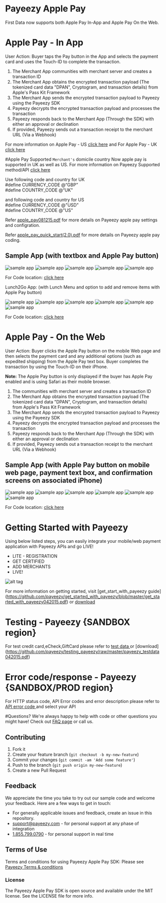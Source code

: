 # Payeezy Apple Pay

First Data now supports both Apple Pay In-App and Apple Pay On the Web. 

# Apple Pay - In App 

User Action: Buyer taps the Pay button in the App and selects the payment card and uses the Touch-ID to complete the transaction.

1. The Merchant App communities with merchant server and creates a transaction ID
2. The Merchant App obtains the encrypted transaction payload (The tokenized card data "DPAN", Cryptogram, and transaction details) 
   from Apple's Pass Kit Framework
3. The Merchant App sends the encrypted transaction payload to Payeezy using the Payeezy SDK
4. Payeezy decrypts the encrypted transaction payload and processes the transaction
5. Payeezy responds back to the Merchant App (Through the SDK) with either an approval or declination
6. If provided, Payeezy sends out a transaction receipt to the merchant URL (Via a Webhook)

For more information on Apple Pay - US [click here](http://www.apple.com/apple-pay/) 
and For Apple Pay - UK [click here](https://www.apple.com/uk/apple-pay/) 

#Apple Pay Supported ``Merchant's`` domicile country
Now apple pay is supported in UK as well as US. For more information on Payeezy Supported method/API [click here](https://developer.payeezy.com/select-your-integration-method) 

Use following code and country for UK <br/>
\#define CURRENCY_CODE @“GBP” <br/>
\#define COUNTRY_CODE @“UK" 

and following code and country for US<br/>
\#define CURRENCY_CODE @"USD"<br/>
\#define COUNTRY_CODE @"US"

Refer [apple_pay081215.pdf](https://github.com/payeezy/payeezy_apple_pay/raw/master/guide/apple_pay081215.pdf) for more details on Payeezy apple pay settings and configration. 

Refer [apple_pay_quick_start(2.0).pdf](https://github.com/payeezy/payeezy_apple_pay/raw/master/guide/apple_pay_quick_start(2.0).pdf) for more details on Payeezy apple pay coding.

## Sample App (with textbox and Apple Pay button)
<div><img src="https://github.com/payeezy/payeezy_apple_pay/raw/master/guide/images/simple_app_landing_page.png" alt="sample app"/>&nbsp;<img src="https://github.com/payeezy/payeezy_apple_pay/raw/master/guide/images/simple_app_payment_sheet.png" alt="sample app"/>&nbsp;<img src="https://github.com/payeezy/payeezy_apple_pay/raw/master/guide/images/simple_app_payment_processing.png" alt="sample app"/>&nbsp;<img src="https://github.com/payeezy/payeezy_apple_pay/raw/master/guide/images/simple_app_payment_done.png" alt="sample app"/>&nbsp;<img src="https://github.com/payeezy/payeezy_apple_pay/raw/master/guide/images/simple_app_payment_confirmation.png" alt="sample app"/></div>

For Code location: [click here](https://github.com/payeezy/payeezy_apple_pay/tree/master/example/FDApplePaySample)

Lunch2Go App: (with Lunch Menu and option to add and remove items with Apple Pay button)<div><img src="https://github.com/payeezy/payeezy_apple_pay/raw/master/guide/images/ltg_app_landing_page.png" alt="sample app"/>&nbsp;<img src="https://github.com/payeezy/payeezy_apple_pay/raw/master/guide/images/ltg_app_payment_sheet.png" alt="sample app"/>&nbsp;<img src="https://github.com/payeezy/payeezy_apple_pay/raw/master/guide/images/ltg_app_order_page.png" alt="sample app"/>&nbsp;<img src="https://github.com/payeezy/payeezy_apple_pay/raw/master/guide/images/ltg_app_payment_processing.png" alt="sample app"/>&nbsp;<img src="https://github.com/payeezy/payeezy_apple_pay/raw/master/guide/images/ltg_app_payment_done.png" alt="sample app"/>&nbsp;<img src="https://github.com/payeezy/payeezy_apple_pay/raw/master/guide/images/ltg_app_payment_confirmation.png" alt="sample app"/></div>

For Code location: [click here](https://github.com/payeezy/payeezy_apple_pay/tree/master/example/LunchToGo)

# Apple Pay - On the Web

User Action: Buyer clicks the Apple Pay button on the mobile Web page and then selects the payment card and any additional options (such as expedited shipping) from the Apple Pay text box. Buyer completes the transaction by using the Touch-ID on their iPhone. 

**Note:** The Apple Pay button is only displayed if the buyer has Apple Pay enabled and is using Safari as their mobile browser.

1. The  communities with merchant server and creates a transaction ID
2. The Merchant App obtains the encrypted transaction payload (The tokenized card data "DPAN", Cryptogram, and transaction details)    from Apple's Pass Kit Framework
3. The Merchant App sends the encrypted transaction payload to Payeezy using the Payeezy SDK
4. Payeezy decrypts the encrypted transaction payload and processes the transaction
5. Payeezy responds back to the Merchant App (Through the SDK) with either an approval or declination
6. If provided, Payeezy sends out a transaction receipt to the merchant URL (Via a Webhook)

## Sample App (with Apple Pay button on mobile web page, payment text box, and confirmation screens on associated iPhone)
<div><img src="https://github.com/payeezy/payeezy_apple_pay/blob/master/guide/images/ApplePayWeb-PymtPgButton.png" alt="sample app"/>&nbsp;<img src="https://github.com/payeezy/payeezy_apple_pay/blob/master/guide/images/ApplePayWeb-PymtTextBox.png" alt="sample app"/>&nbsp;<img src="https://github.com/payeezy/payeezy_apple_pay/blob/master/guide/images/ApplePayWeb-PymtTextBox-Pymt%20Method.png" alt="sample app"/>&nbsp;<img src="https://github.com/payeezy/payeezy_apple_pay/blob/master/guide/images/ApplePayWeb-PymntTextBox-SubtotalAddition-shipping.png" alt="sample app"/>&nbsp;<img src="https://github.com/payeezy/payeezy_apple_pay/blob/master/guide/images/ApplePayWeb-PhoneConfirmScreen.png" alt="sample app"/>&nbsp;<img src="https://github.com/payeezy/payeezy_apple_pay/blob/master/guide/images/ApplePayWeb-PhoneDoneScreen.png" alt="sample app"/></div>

For Code location: [click here](https://github.com/payeezy/payeezy_apple_pay/tree/master/example/FDApplePaySample)

# Getting Started with Payeezy
Using below listed steps, you can easily integrate your mobile/web payment application with Payeezy APIs and go LIVE!
*	LITE  - REGISTRATION  
*	GET CERTIFIED
*	ADD MERCHANTS 
*	LIVE!

![alt tag](https://github.com/payeezy/get_started_with_payeezy/raw/master/payeezy_flow_diagram.png)

For more information on getting started, visit  [get_start_with_payeezy guide] (https://github.com/payeezy/get_started_with_payeezy/blob/master/get_started_with_payeezy042015.pdf) or [download](https://github.com/payeezy/get_started_with_payeezy/raw/master/get_started_with_payeezy042015.pdf)

# Testing - Payeezy {SANDBOX region}
For test credit card,eCheck,GiftCard please refer to [test data ](https://github.com/payeezy/testing_payeezy/blob/master/payeezy_testdata042015.pdf) or [download] (https://github.com/payeezy/testing_payeezy/raw/master/payeezy_testdata042015.pdf)

# Error code/response - Payeezy {SANDBOX/PROD region}
For HTTP status code, API Error codes and error description please refer to [API error code ](https://developer.payeezy.com/payeezy_new_docs/apis) and select your API

#Questions?
We're always happy to help with code or other questions you might have! Check out [FAQ page](https://developer.payeezy.com/faq-page) or call us. 

## Contributing

1. Fork it 
2. Create your feature branch (`git checkout -b my-new-feature`)
3. Commit your changes (`git commit -am 'Add some feature'`)
4. Push to the branch (`git push origin my-new-feature`)
5. Create a new Pull Request  


## Feedback
We appreciate the time you take to try out our sample code and welcome your feedback. Here are a few ways to get in touch:
* For generally applicable issues and feedback, create an issue in this repository.
* support@payeezy.com - for personal support at any phase of integration
* [1.855.799.0790](tel:+18557990790)  - for personal support in real time 

## Terms of Use

Terms and conditions for using Payeezy Apple Pay SDK: Please see [Payeezy Terms & conditions](https://developer.payeezy.com/terms-use)
 
### License
The Payeezy Apple Pay SDK is open source and available under the MIT license. See the LICENSE file for more info.
